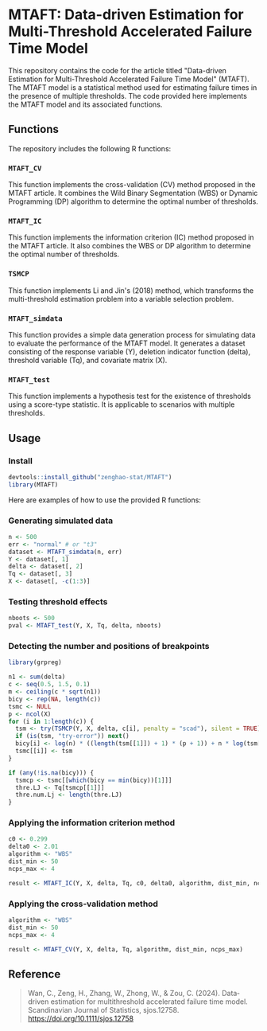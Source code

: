 # MTAFT: Data-driven Estimation for Multi-Threshold Accelerated Failure Time Model

This repository contains the code for the article titled "Data-driven Estimation for Multi-Threshold Accelerated Failure Time Model" (MTAFT). The MTAFT model is a statistical method used for estimating failure times in the presence of multiple thresholds. The code provided here implements the MTAFT model and its associated functions.

## Functions

The repository includes the following R functions:

### `MTAFT_CV`

This function implements the cross-validation (CV) method proposed in the MTAFT article. It combines the Wild Binary Segmentation (WBS) or Dynamic Programming (DP) algorithm to determine the optimal number of thresholds.

### `MTAFT_IC`

This function implements the information criterion (IC) method proposed in the MTAFT article. It also combines the WBS or DP algorithm to determine the optimal number of thresholds.

### `TSMCP`

This function implements Li and Jin's (2018) method, which transforms the multi-threshold estimation problem into a variable selection problem.

### `MTAFT_simdata`

This function provides a simple data generation process for simulating data to evaluate the performance of the MTAFT model. It generates a dataset consisting of the response variable (Y), deletion indicator function (delta), threshold variable (Tq), and covariate matrix (X).

### `MTAFT_test`

This function implements a hypothesis test for the existence of thresholds using a score-type statistic. It is applicable to scenarios with multiple thresholds.

## Usage

### Install

``` r
devtools::install_github("zenghao-stat/MTAFT")
library(MTAFT)
```

Here are examples of how to use the provided R functions:

### Generating simulated data

``` r
n <- 500
err <- "normal" # or "t3"
dataset <- MTAFT_simdata(n, err)
Y <- dataset[, 1]
delta <- dataset[, 2]
Tq <- dataset[, 3]
X <- dataset[, -c(1:3)]
```

### Testing threshold effects

``` r
nboots <- 500
pval <- MTAFT_test(Y, X, Tq, delta, nboots)
```

### Detecting the number and positions of breakpoints

``` r
library(grpreg)

n1 <- sum(delta)
c <- seq(0.5, 1.5, 0.1)
m <- ceiling(c * sqrt(n1))
bicy <- rep(NA, length(c))
tsmc <- NULL
p <- ncol(X)
for (i in 1:length(c)) {
  tsm <- try(TSMCP(Y, X, delta, c[i], penalty = "scad"), silent = TRUE)
  if (is(tsm, "try-error")) next()
  bicy[i] <- log(n) * ((length(tsm[[1]]) + 1) * (p + 1)) + n * log(tsm[[3]])
  tsmc[[i]] <- tsm
}

if (any(!is.na(bicy))) {
  tsmcp <- tsmc[[which(bicy == min(bicy))[1]]]
  thre.LJ <- Tq[tsmcp[[1]]]
  thre.num.Lj <- length(thre.LJ)
}
```

### Applying the information criterion method

``` r
c0 <- 0.299
delta0 <- 2.01
algorithm <- "WBS"
dist_min <- 50
ncps_max <- 4

result <- MTAFT_IC(Y, X, delta, Tq, c0, delta0, algorithm, dist_min, ncps_max)
```

### Applying the cross-validation method

``` r
algorithm <- "WBS"
dist_min <- 50
ncps_max <- 4

result <- MTAFT_CV(Y, X, delta, Tq, algorithm, dist_min, ncps_max)
```

## Reference

> Wan, C., Zeng, H., Zhang, W., Zhong, W., & Zou, C. (2024). Data‐driven estimation for multithreshold accelerated failure time model. Scandinavian Journal of Statistics, sjos.12758. https://doi.org/10.1111/sjos.12758

